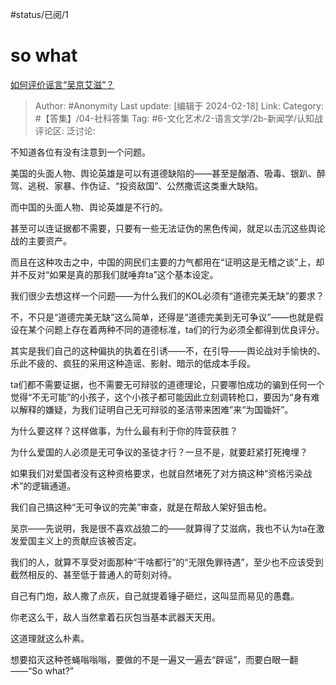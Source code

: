#status/已阅/1

# so what

[如何评价谣言“吴京艾滋”？](https://www.zhihu.com/question/644446788/answer/3399427613)

> Author: #Anonymity
> Last update: [编辑于 2024-02-18]
> Link:
> Category: #【答集】/04-社科答集
> Tag: #6-文化艺术/2-语言文学/2b-新闻学/认知战
> 评论区:
> 泛讨论:

不知道各位有没有注意到一个问题。

美国的头面人物、舆论英雄是可以有道德缺陷的——甚至是酗酒、吸毒、银趴、醉驾、逃税、家暴、作伪证、“投资敌国”、公然撒谎这类重大缺陷。

而中国的头面人物、舆论英雄是不行的。

甚至可以连证据都不需要，只要有一些无法证伪的黑色传闻，就足以击沉这些舆论战的主要资产。

而且在这种攻击之中，中国的网民们主要的力气都用在“证明这是无稽之谈”上，却并不反对“如果是真的那我们就唾弃ta”这个基本设定。

我们很少去想这样一个问题——为什么我们的KOL必须有“道德完美无缺”的要求？

不，不只是“道德完美无缺”这么简单，还得是“道德完美到无可争议”——也就是假设在某个问题上存在着两种不同的道德标准，ta们的行为必须全都得到优良评分。

其实是我们自己的这种偏执的执着在引诱——不，在引导——舆论战对手愉快的、乐此不疲的、疯狂的采用这种造谣、影射、暗示的低成本手段。

ta们都不需要证据，也不需要无可辩驳的道德理论，只要哪怕成功的骗到任何一个觉得“不无可能”的小孩子，这个小孩子都可能因此立刻调转枪口，要因为“身有难以解释的嫌疑，为我们证明自己无可辩驳的圣洁带来困难”来“为国锄奸”。

为什么要这样？这样做事，为什么最有利于你的阵营获胜？

为什么爱国的人必须是无可争议的圣徒才行？一旦不是，就要赶紧打死掩埋？

如果我们对爱国者没有这种资格要求，也就自然堵死了对方搞这种“资格污染战术”的逻辑通道。

我们自己搞这种“无可争议的完美”审查，就是在帮敌人架好狙击枪。

吴京——先说明，我是很不喜欢战狼二的——就算得了艾滋病，我也不认为ta在激发爱国主义上的贡献应该被否定。

我们的人，就算不享受对面那种“干啥都行”的“无限免罪待遇”，至少也不应该受到截然相反的、甚至低于普通人的苛刻对待。

自己有门炮，敌人撒了点灰，自己就提着锤子砸烂，这叫显而易见的愚蠢。

你老这么干，敌人当然拿着石灰包当基本武器天天用。

这道理就这么朴素。

想要掐灭这种苍蝇嗡嗡嗡，要做的不是一遍又一遍去“辟谣”，而要白眼一翻——“So what?”
